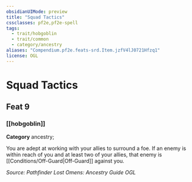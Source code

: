 ```yaml
---
obsidianUIMode: preview
title: "Squad Tactics"
cssclasses: pf2e,pf2e-spell
tags:
  - trait/hobgoblin
  - trait/common
  - category/ancestry
aliases: "Compendium.pf2e.feats-srd.Item.jzfV4lJ0721Hfzq1"
license: OGL
---
```

# Squad Tactics
## Feat 9
### [[hobgoblin]]

**Category** ancestry; 




You are adept at working with your allies to surround a foe. If an enemy is within reach of you and at least two of your allies, that enemy is [[Conditions/Off-Guard|Off-Guard]] against you.

*Source: Pathfinder Lost Omens: Ancestry Guide*
*OGL*